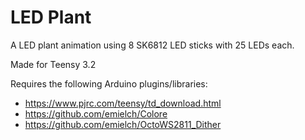 # LED Plant

A LED plant animation using 8 SK6812 LED sticks with 25 LEDs each.

Made for Teensy 3.2

Requires the following Arduino plugins/libraries:

- https://www.pjrc.com/teensy/td_download.html
- https://github.com/emielch/Colore
- https://github.com/emielch/OctoWS2811_Dither
